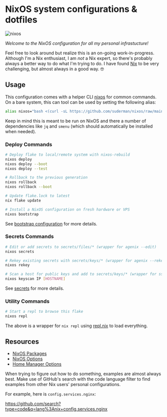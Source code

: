 # NixOS system configurations & dotfiles

![nixos](https://socialify.git.ci/suderman/nixos/image?description=1&font=Inter&logo=https%3A%2F%2Fupload.wikimedia.org%2Fwikipedia%2Fcommons%2F3%2F35%2FNix_Snowflake_Logo.svg&name=1&owner=1&pattern=Circuit%20Board&theme=Auto)

*Welcome to the NixOS configuration for all my personal infrastucture!*  

Feel free to look around but realize this is an on-going work-in-progress.
Although I'm a Nix enthusiast, I am *not* a Nix expert, so there's probably
always a better way to do what I'm trying to do. I have found
[Nix](https://nixos.org/) to be very challenging, but almost always in a good
way. 🤓

## Usage 

This configuration comes with a helper CLI
[nixos](https://github.com/suderman/nixos/tree/main/overlays/bin/nixos-cli) for
common commands. On a bare system, this can tool can be used by setting the
following alias:

```bash
alias nixos="bash <(curl -sL https://github.com/suderman/nixos/raw/main/overlays/bin/nixos-cli/nixos)"
```

Keep in mind this is meant to be run on NixOS and there a number of
dependencies like `jq` and `smenu` (which should automatically be installed
when needed).

### Deploy Commands

```bash
# Deploy flake to local/remote system with nixos-rebuild
nixos deploy
nixos deploy --boot
nixos deploy --test

# Rollback to the previous generation 
nixos rollback
nixos rollback --boot

# Update flake.lock to latest
nix flake update

# Install a NixOS configuration on fresh hardware or VPS
nixos bootstrap
```

See [bootstrap configuration](https://github.com/suderman/nixos/tree/main/configurations/bootstrap) for more details.

### Secrets Commands

```bash
# Edit or add secrets to secrets/files/* (wrapper for agenix --edit)
nixos secrets

# Rekey existing secrets with secrets/keys/* (wrapper for agenix --rekey)
nixos rekey

# Scan a host for public keys and add to secrets/keys/* (wrapper for ssh-keyscan)
nixos keyscan IP [HOSTNAME]
```

See [secrets](https://github.com/suderman/nixos/tree/main/secrets) for more details.

### Utility Commands

```bash
# Start a repl to browse this flake
nixos repl
```

The above is a wrapper for `nix repl` using [repl.nix](https://github.com/suderman/nixos/blob/main/repl.nix) to load everything. 

## Resources

- [NixOS Packages](https://search.nixos.org/packages)
- [NixOS Options](https://search.nixos.org/options)
- [Home Manager Options](https://home-manager-options.extranix.com/)

When trying to figure out how to do something, examples are almost always best.
Make use of GitHub's search with the code language filter to find examples from
other Nix users' personal configurations. 

For example, here is `config.services.nginx`:

<https://github.com/search?type=code&q=lang%3Anix+config.services.nginx>

